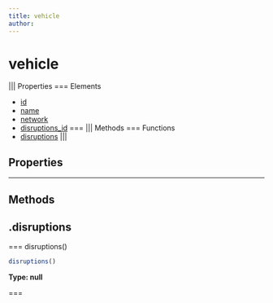 ```yaml
---
title: vehicle
author:
---
```


# vehicle

||| Properties
=== Elements
- [id](#id)
- [name](#name)
- [network](#network)
- [disruptions_id](#disruptions_id)
===
||| Methods
=== Functions
- [disruptions](#disruptions)
|||
## Properties
---
## Methods
## .disruptions

=== disruptions()




```javascript
disruptions()
```
**Type: null**

===

